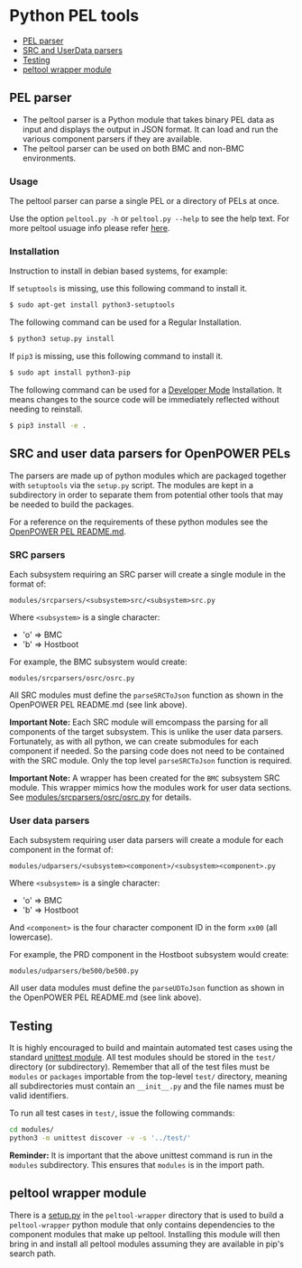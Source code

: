 # Python PEL tools

- [PEL parser](#pel-parser)
- [SRC and UserData parsers](#src-and-user-data-parsers-for-openpower-pels)
- [Testing](#testing)
- [peltool wrapper module](#peltool-wrapper-module)

## PEL parser

- The peltool parser is a Python module that takes binary PEL data as input
  and displays the output in JSON format. It can load and run the various
  component parsers if they are available.
- The peltool parser can be used on both BMC and non-BMC environments.

### Usage

The peltool parser can parse a single PEL or a directory of PELs at once.

Use the option `peltool.py -h` or `peltool.py --help` to see the help text.
For more peltool usuage info please refer [here](./modules/pel/peltool/README.md).

### Installation

Instruction to install in debian based systems, for example:

If `setuptools` is missing, use this following command to install it.
```bash
$ sudo apt-get install python3-setuptools
```
The following command can be used for a Regular Installation.
```bash
$ python3 setup.py install
```

If `pip3` is missing, use this following command to install it.
```bash
$ sudo apt install python3-pip
```
The following command can be used for a [Developer Mode](https://pip.pypa.io/en/stable/cli/pip_install/#cmdoption-e) Installation. It means changes to the source code will be immediately reflected without needing to reinstall.
```bash
$ pip3 install -e .
```

## SRC and user data parsers for OpenPOWER PELs

The parsers are made up of python modules which are packaged together with
`setuptools` via the `setup.py` script. The modules are kept in a subdirectory
in order to separate them from potential other tools that may be needed to build
the packages.

For a reference on the requirements of these python modules see the
[OpenPOWER PEL README.md](https://github.ibm.com/openbmc/phosphor-logging/blob/master/extensions/openpower-pels/README.md#adding-python3-modules-for-pel-userdata-and-src-parsing).

### SRC parsers

Each subsystem requiring an SRC parser will create a single module in the format
of:

```
modules/srcparsers/<subsystem>src/<subsystem>src.py
```

Where `<subsystem>` is a single character:

* 'o' => BMC
* 'b' => Hostboot

For example, the BMC subsystem would create:

```
modules/srcparsers/osrc/osrc.py
```

All SRC modules must define the `parseSRCToJson` function as shown in the
OpenPOWER PEL README.md (see link above).

**Important Note:** Each SRC module will emcompass the parsing for all
components of the target subsystem. This is unlike the user data parsers.
Fortunately, as with all python, we can create submodules for each component if
needed. So the parsing code does not need to be contained with the SRC module.
Only the top level `parseSRCToJson` function is required.

**Important Note:** A wrapper has been created for the `BMC` subsystem SRC
module. This wrapper mimics how the modules work for user data sections. See
[modules/srcparsers/osrc/osrc.py](modules/srcparsers/osrc/osrc.py) for details.

### User data parsers

Each subsystem requiring user data parsers will create a module for each
component in the format of:

```
modules/udparsers/<subsystem><component>/<subsystem><component>.py
```

Where `<subsystem>` is a single character:

* 'o' => BMC
* 'b' => Hostboot

And `<component>` is the four character component ID in the form `xx00` (all
lowercase).

For example, the PRD component in the Hostboot subsystem would create:

```
modules/udparsers/be500/be500.py
```

All user data modules must define the `parseUDToJson` function as shown in the
OpenPOWER PEL README.md (see link above).

## Testing

It is highly encouraged to build and maintain automated test cases using the
standard [unittest module](https://docs.python.org/3/library/unittest.html).
All test modules should be stored in the `test/` directory (or subdirectory).
Remember that all of the test files must be `modules` or `packages`
importable from the top-level `test/` directory, meaning all subdirectories
must contain an `__init__.py` and the file names must be valid identifiers.

To run all test cases in `test/`, issue the following commands:

```sh
cd modules/
python3 -m unittest discover -v -s '../test/'
```

**Reminder:** It is important that the above unittest command is run in the
`modules` subdirectory. This ensures that `modules` is in the import path.

## peltool wrapper module

There is a [setup.py](peltool-wrapper/setup.py) in the `peltool-wrapper`
directory that is used to build a `peltool-wrapper` python module that only
contains dependencies to the component modules that make up peltool. Installing
this module will then bring in and install all peltool modules assuming they
are available in pip\'s search path.
